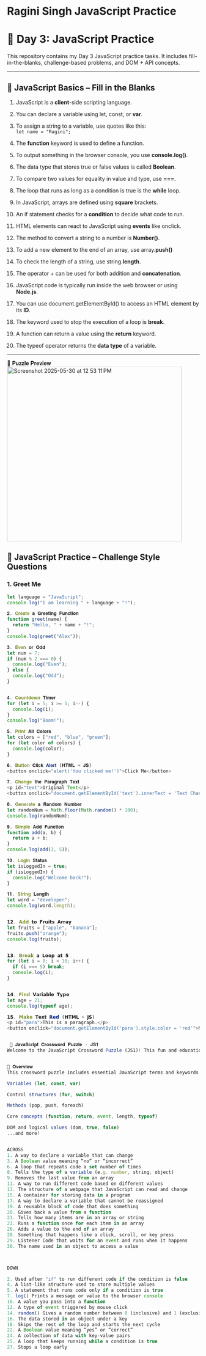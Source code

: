 # Ragini Singh JavaScript Practice
# 🚀 Day 3: JavaScript Practice
This repository contains my Day 3 JavaScript practice tasks. It includes fill-in-the-blanks, challenge-based problems, and DOM + API concepts.

---

## 🧠 JavaScript Basics – Fill in the Blanks
1. JavaScript is a **client**-side scripting language.

2. You can declare a variable using let, const, or **var**.

3. To assign a string to a variable, use quotes like this:  
   `let name = "Ragini";`

4. The **function** keyword is used to define a function.  

5. To output something in the browser console, you use **console.log()**.  

6. The data type that stores true or false values is called **Boolean**.  

7. To compare two values for equality in value and type, use **===**.  

8. The loop that runs as long as a condition is true is the **while** loop.  

9. In JavaScript, arrays are defined using **square** brackets.  

10. An if statement checks for a **condition** to decide what code to run.  

11. HTML elements can react to JavaScript using **events** like onclick.  

12. The method to convert a string to a number is **Number()**.  

13. To add a new element to the end of an array, use array.**push()**  

14. To check the length of a string, use string.**length**.  

15. The operator + can be used for both addition and **concatenation**.  

16. JavaScript code is typically run inside the web browser or using **Node.js**.  

17. You can use document.getElementById() to access an HTML element by its **ID**.  

18. The keyword used to stop the execution of a loop is **break**.  

19. A function can return a value using the **return** keyword.  

20. The typeof operator returns the **data type** of a variable.  

---
📸 𝐏𝐮𝐳𝐳𝐥𝐞 𝐏𝐫𝐞𝐯𝐢𝐞𝐰
<img width="457" alt="Screenshot 2025-05-30 at 12 53 11 PM" src="https://github.com/user-attachments/assets/2beb16f7-563c-4210-b0f9-fc96f976736f" />

## 🎯 JavaScript Practice – Challenge Style Questions

### 1. Greet Me
```js
let language = "JavaScript";
console.log("I am learning " + language + "!");

𝟐. 𝐂𝐫𝐞𝐚𝐭𝐞 𝐚 𝐆𝐫𝐞𝐞𝐭𝐢𝐧𝐠 𝐅𝐮𝐧𝐜𝐭𝐢𝐨𝐧
function greet(name) {
  return "Hello, " + name + "!";
}
console.log(greet("Alex"));

𝟑. 𝐄𝐯𝐞𝐧 𝐨𝐫 𝐎𝐝𝐝
let num = 7;
if (num % 2 === 0) {
  console.log("Even");
} else {
  console.log("Odd");
}


𝟒. 𝐂𝐨𝐮𝐧𝐭𝐝𝐨𝐰𝐧 𝐓𝐢𝐦𝐞𝐫
for (let i = 5; i >= 1; i--) {
  console.log(i);
}
console.log("Boom!");

𝟓. 𝐏𝐫𝐢𝐧𝐭 𝐀𝐥𝐥 𝐂𝐨𝐥𝐨𝐫𝐬
let colors = ["red", "blue", "green"];
for (let color of colors) {
  console.log(color);
}

𝟔. 𝐁𝐮𝐭𝐭𝐨𝐧 𝐂𝐥𝐢𝐜𝐤 𝐀𝐥𝐞𝐫𝐭 (𝐇𝐓𝐌𝐋 + 𝐉𝐒)
<button onclick="alert('You clicked me!')">Click Me</button>

𝟕. 𝐂𝐡𝐚𝐧𝐠𝐞 𝐭𝐡𝐞 𝐏𝐚𝐫𝐚𝐠𝐫𝐚𝐩𝐡 𝐓𝐞𝐱𝐭
<p id="text">Original Text</p>
<button onclick="document.getElementById('text').innerText = 'Text Changed!'">Change Text</button>

𝟖. 𝐆𝐞𝐧𝐞𝐫𝐚𝐭𝐞 𝐚 𝐑𝐚𝐧𝐝𝐨𝐦 𝐍𝐮𝐦𝐛𝐞𝐫
let randomNum = Math.floor(Math.random() * 100);
console.log(randomNum);

𝟗. 𝐒𝐢𝐦𝐩𝐥𝐞 𝐀𝐝𝐝 𝐅𝐮𝐧𝐜𝐭𝐢𝐨𝐧
function add(a, b) {
  return a + b;
}
console.log(add(3, 5));

𝟏𝟎. 𝐋𝐨𝐠𝐢𝐧 𝐒𝐭𝐚𝐭𝐮𝐬
let isLoggedIn = true;
if (isLoggedIn) {
  console.log("Welcome back!");
}

𝟏𝟏. 𝐒𝐭𝐫𝐢𝐧𝐠 𝐋𝐞𝐧𝐠𝐭𝐡
let word = "developer";
console.log(word.length);


𝟭𝟮. 𝗔𝗱𝗱 𝘁𝗼 𝗙𝗿𝘂𝗶𝘁𝘀 𝗔𝗿𝗿𝗮𝘆
let fruits = ["apple", "banana"];
fruits.push("orange");
console.log(fruits);


𝟭𝟯. 𝗕𝗿𝗲𝗮𝗸 𝗮 𝗟𝗼𝗼𝗽 𝗮𝘁 𝟱
for (let i = 0; i < 10; i++) {
  if (i === 5) break;
  console.log(i);
}


𝟭𝟰. 𝗙𝗶𝗻𝗱 𝗩𝗮𝗿𝗶𝗮𝗯𝗹𝗲 𝗧𝘆𝗽𝗲
let age = 21;
console.log(typeof age);

𝟭𝟱. 𝗠𝗮𝗸𝗲 𝗧𝗲𝘅𝘁 𝗥𝗲𝗱 (𝗛𝗧𝗠𝗟 + 𝗝𝗦)
<p id="para">This is a paragraph.</p>
<button onclick="document.getElementById('para').style.color = 'red'">Make Red</button>


 🧩 𝐉𝐚𝐯𝐚𝐒𝐜𝐫𝐢𝐩𝐭 𝐂𝐫𝐨𝐬𝐬𝐰𝐨𝐫𝐝 𝐏𝐮𝐳𝐳𝐥𝐞 - 𝐉𝐒𝟏
Welcome to the JavaScript Crossword Puzzle (JS1)! This fun and educational crossword is designed to help you learn and review key JavaScript concepts and keywords in an engaging way.


📘 𝐎𝐯𝐞𝐫𝐯𝐢𝐞𝐰
This crossword puzzle includes essential JavaScript terms and keywords such as:

Variables (let, const, var)

Control structures (for, switch)

Methods (pop, push, foreach)

Core concepts (function, return, event, length, typeof)

DOM and logical values (dom, true, false)
...and more!


ACROSS
1. A way to declare a variable that can change
3. A Boolean value meaning “no” or “incorrect”
6. A loop that repeats code a set number of times
8. Tells the type of a variable (e.g. number, string, object)
9. Removes the last value from an array
11. A way to run different code based on different values
13. The structure of a webpage that JavaScript can read and change
15. A container for storing data in a program
17. A way to declare a variable that cannot be reassigned
19. A reusable block of code that does something
20. Gives back a value from a function
21. Tells how many items are in an array or string
23. Runs a function once for each item in an array
26. Adds a value to the end of an array
28. Something that happens like a click, scroll, or key press
29. Listener Code that waits for an event and runs when it happens
30. The name used in an object to access a value



DOWN

2. Used after "if" to run different code if the condition is false
4. A list-like structure used to store multiple values
5. A statement that runs code only if a condition is true
7. log() Prints a message or value to the browser console
10. A value you pass into a function
12. A type of event triggered by mouse click
14. random() Gives a random number between 0 (inclusive) and 1 (exclusive)
16. The data stored in an object under a key
18. Skips the rest of the loop and starts the next cycle
22. A Boolean value meaning “yes” or “correct”
24. A collection of data with key-value pairs
25. A loop that keeps running while a condition is true
27. Stops a loop early
                                                                          |                    |
